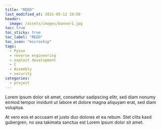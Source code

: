 ```yaml
---
title: "REED"
last_modified_at: 2021-05-12 10:50
header:
  image: /assets/images/banner1.jpg
toc: true
toc_sticky: true
toc_label: "REED"
toc_icon: "microchip"
tags:
  - Pyton
  - reverse engineering
  - exploit development
  - C
  - Assembly
  - security
categories:
  - project
---
```


Lorem ipsum dolor sit amet, consetetur sadipscing elitr, sed diam nonumy eirmod tempor invidunt ut labore et dolore magna aliquyam erat, sed diam voluptua.

At vero eos et accusam et justo duo dolores et ea rebum. Stet clita kasd gubergren, no sea takimata sanctus est Lorem ipsum dolor sit amet.

